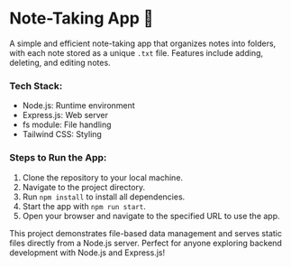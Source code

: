 # Note-Taking App 📝

A simple and efficient note-taking app that organizes notes into folders, with each note stored as a unique `.txt` file. Features include adding, deleting, and editing notes.

### Tech Stack:

-   Node.js: Runtime environment
-   Express.js: Web server
-   fs module: File handling
-   Tailwind CSS: Styling

### Steps to Run the App:

1. Clone the repository to your local machine.
2. Navigate to the project directory.
3. Run `npm install` to install all dependencies.
4. Start the app with `npm run start`.
5. Open your browser and navigate to the specified URL to use the app.

This project demonstrates file-based data management and serves static files directly from a Node.js server. Perfect for anyone exploring backend development with Node.js and Express.js!
